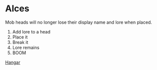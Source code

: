 # Alces
Mob heads will no longer lose their display name and lore when placed.
1. Add lore to a head
2. Place it
3. Break it
4. Lore remains
5. BOOM

[Hangar](https://hangar.papermc.io/Akoot/Alces)
